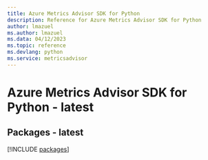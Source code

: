```yaml
---
title: Azure Metrics Advisor SDK for Python
description: Reference for Azure Metrics Advisor SDK for Python
author: lmazuel
ms.author: lmazuel
ms.data: 04/12/2023
ms.topic: reference
ms.devlang: python
ms.service: metricsadvisor
---
```

# Azure Metrics Advisor SDK for Python - latest
## Packages - latest
[!INCLUDE [packages](metrics-advisor-index.md)]